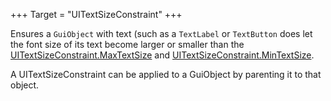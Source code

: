 +++
Target = "UITextSizeConstraint"
+++

Ensures a `GuiObject` with text (such as a `TextLabel` or `TextButton` does let the font size of its text become larger or smaller than the [UITextSizeConstraint.MaxTextSize](https://developer.roblox.com/api-reference/property/UITextSizeConstraint/MaxTextSize) and [UITextSizeConstraint.MinTextSize](https://developer.roblox.com/api-reference/property/UITextSizeConstraint/MinTextSize).A UITextSizeConstraint can be applied to a GuiObject by parenting it to that object.